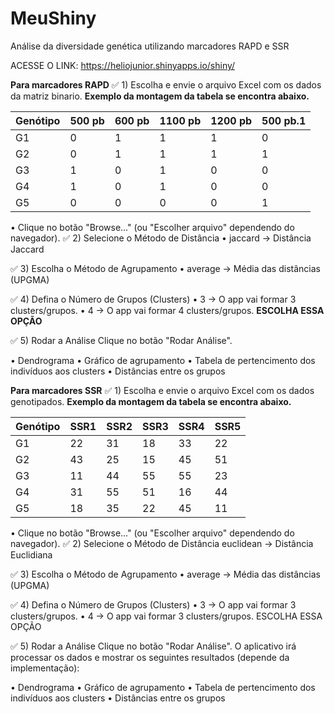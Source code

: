 # MeuShiny
Análise da diversidade genética utilizando marcadores RAPD e SSR

ACESSE O LINK: https://heliojunior.shinyapps.io/shiny/

**Para marcadores RAPD**
✅ 1) Escolha e envie o arquivo Excel com os dados da matriz binario. **Exemplo da montagem da tabela se encontra abaixo.**

| Genótipo | 500 pb | 600 pb | 1100 pb | 1200 pb | 500 pb.1 | 
| -------- | ------ | ------ | ------- | ------- | -------- |
|    G1    | 0      | 1      | 1       | 1       | 0        |
|    G2    | 0      | 1      | 1       | 1       | 1        |
|    G3    | 1      | 0      | 1       | 0       | 0        |
|    G4    | 1      | 0      | 1       | 0       | 0        |
|    G5    | 0      | 0      | 0       | 0       | 1        |

•	Clique no botão "Browse..." (ou "Escolher arquivo" dependendo do navegador). 
✅ 2) Selecione o Método de Distância
•	jaccard → Distância Jaccard

✅ 3) Escolha o Método de Agrupamento 
•	average → Média das distâncias (UPGMA)

✅ 4) Defina o Número de Grupos (Clusters)
•	3 → O app vai formar 3 clusters/grupos.
•	4 → O app vai formar 4 clusters/grupos. **ESCOLHA ESSA OPÇÃO**

✅ 5) Rodar a Análise
Clique no botão "Rodar Análise".

• Dendrograma
• Gráfico de agrupamento
• Tabela de pertencimento dos indivíduos aos clusters
• Distâncias entre os grupos

**Para marcadores SSR**
✅ 1) Escolha e envie o arquivo Excel com os dados genotipados. **Exemplo da montagem da tabela se encontra abaixo.**

| Genótipo | SSR1   |   SSR2 | SSR3    |  SSR4   |   SSR5   |
| -------- | ------ | ------ | ------- | ------- | -------- |
|    G1    |   22   |   31   |   18    |   33    |    22    |
|    G2    |   43   |   25   |   15    |   45    |    51    |
|    G3    |   11   |   44   |   55    |   55    |    23    |
|    G4    |   31   |   55   |   51    |   16    |    44    |
|    G5    |   18   |   35   |   22    |   45    |    11    |

•	Clique no botão "Browse..." (ou "Escolher arquivo" dependendo do navegador).
✅ 2) Selecione o Método de Distância
euclidean → Distância Euclidiana

✅ 3) Escolha o Método de Agrupamento
•	average → Média das distâncias (UPGMA)

✅ 4) Defina o Número de Grupos (Clusters)
•	3 → O app vai formar 3 clusters/grupos.
•	4 → O app vai formar 3 clusters/grupos. ESCOLHA ESSA OPÇÃO

✅ 5) Rodar a Análise
Clique no botão "Rodar Análise".
O aplicativo irá processar os dados e mostrar os seguintes resultados (depende da implementação):

• Dendrograma
• Gráfico de agrupamento
• Tabela de pertencimento dos indivíduos aos clusters
• Distâncias entre os grupos

